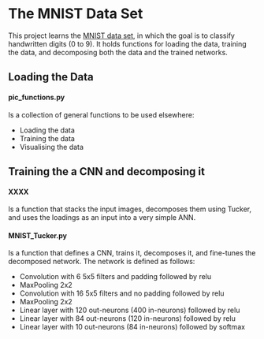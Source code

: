 # The MNIST Data Set
This project learns the [MNIST data set](http://yann.lecun.com/exdb/mnist/), in which the goal is to classify handwritten digits (0 to 9). It holds functions for loading the data, training the data, and decomposing both the data and the trained networks. 

## Loading the Data

#### pic_functions.py
Is a collection of general functions to be used elsewhere:
 - Loading the data
 - Training the data
 - Visualising the data


## Training the a CNN and decomposing it

#### XXXX
Is a function that stacks the input images, decomposes them using Tucker, and uses the loadings as an input into a very simple ANN.

#### MNIST_Tucker.py
Is a function that defines a CNN, trains it, decomposes it, and fine-tunes the decomposed network. The network is defined as follows:
 - Convolution with 6 5x5 filters and padding followed by relu
 - MaxPooling 2x2
 - Convolution with 16 5x5 filters and no padding followed by relu
 - MaxPooling 2x2
 - Linear layer with 120 out-neurons (400 in-neurons) followed by relu
 - Linear layer with 84 out-neurons (120 in-neurons) followed by relu
 - Linear layer with 10 out-neurons (84 in-neurons) followed by softmax